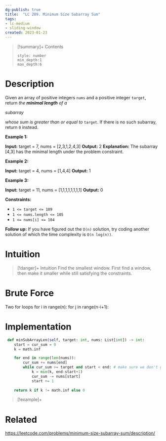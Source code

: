 ```yaml
---
dg-publish: true
title:  "LC 209. Minimum Size Subarray Sum"
tags:
- lc-medium
- sliding-window
created: 2023-01-23
---
```


>[!summary]+ Contents
>```toc
>style: number
>min_depth:1
>max_depth:6
>```

# Description
Given an array of positive integers `nums` and a positive integer `target`, return _the **minimal length** of a_ 

_subarray_

_whose sum is greater than or equal to_ `target`. If there is no such subarray, return `0` instead.

**Example 1:**

**Input:** target = 7, nums = [2,3,1,2,4,3]
**Output:** 2
**Explanation:** The subarray [4,3] has the minimal length under the problem constraint.

**Example 2:**

**Input:** target = 4, nums = [1,4,4]
**Output:** 1

**Example 3:**

**Input:** target = 11, nums = [1,1,1,1,1,1,1,1]
**Output:** 0

**Constraints:**

-   `1 <= target <= 109`
-   `1 <= nums.length <= 105`
-   `1 <= nums[i] <= 104`

**Follow up:** If you have figured out the `O(n)` solution, try coding another solution of which the time complexity is `O(n log(n))`.

# Intuition

>[!danger]+ Intuition
>Find the smallest window. First find a window, then make it smaller while still satisfying the constraints.

# Brute Force

Two for loops
for i in range(n):
	for j in range(n-i+1):

# Implementation
```python
 def minSubArrayLen(self, target: int, nums: List[int]) -> int:
	start = cur_sum = 0
	k = math.inf

	for end in range(len(nums)):
		cur_sum += nums[end]
		while cur_sum >= target and start < end: # make sure we don't go past end (consider array of 0's with target 0)
			k = min(k, end-start+1)
			cur_sum -= nums[start]
			start += 1
	
	return k if k != math.inf else 0
```

>[!example]+ 


# Related
https://leetcode.com/problems/minimum-size-subarray-sum/description/